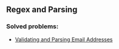 ## Regex and Parsing

### Solved problems:

* [Validating and Parsing Email Addresses](validating-named-email-addresses)